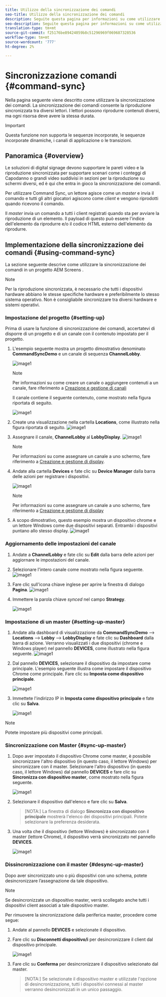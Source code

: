 ```yaml
---
title: Utilizzo della sincronizzazione dei comandi
seo-title: Utilizzo della sincronizzazione dei comandi
description: Seguite questa pagina per informazioni su come utilizzare la sincronizzazione dei comandi.
seo-description: Seguite questa pagina per informazioni su come utilizzare la sincronizzazione dei comandi.
translation-type: tm+mt
source-git-commit: f25176be89424059b8c51296969f069687328536
workflow-type: tm+mt
source-wordcount: '777'
ht-degree: 2%

---
```



# Sincronizzazione comandi {#command-sync}

Nella pagina seguente viene descritto come utilizzare la sincronizzazione dei comandi. La sincronizzazione dei comandi consente la riproduzione sincronizzata tra diversi lettori. I lettori possono riprodurre contenuti diversi, ma ogni risorsa deve avere la stessa durata.

>[!IMPORTANT]
>
>Questa funzione non supporta le sequenze incorporate, le sequenze incorporate dinamiche, i canali di applicazione o le transizioni.

## Panoramica {#overview}

Le soluzioni di digital signage devono supportare le pareti video e la riproduzione sincronizzata per supportare scenari come i conteggi di Capodanno o grandi video suddivisi in sezioni per la riproduzione su schermi diversi, ed è qui che entra in gioco la sincronizzazione dei comandi.

Per utilizzare Command Sync, un lettore agisce come un *master* e invia il comando e tutti gli altri giocatori agiscono come *client* e vengono riprodotti quando ricevono il comando.

Il *master* invia un comando a tutti i client registrati quando sta per avviare la riproduzione di un elemento. Il payload di questo può essere l&#39;indice dell&#39;elemento da riprodurre e/o il codice HTML esterno dell&#39;elemento da riprodurre.

## Implementazione della sincronizzazione dei comandi {#using-command-sync}

La sezione seguente descrive come utilizzare la sincronizzazione dei comandi in un progetto AEM Screens .

>[!NOTE]
>
>Per la riproduzione sincronizzata, è necessario che tutti i dispositivi hardware abbiano le stesse specifiche hardware e preferibilmente lo stesso sistema operativo. Non è consigliabile sincronizzare tra diversi hardware e sistemi operativi.

### Impostazione del progetto {#setting-up}

Prima di usare la funzione di sincronizzazione dei comandi, accertatevi di disporre di un progetto e di un canale con il contenuto impostato per il progetto.

1. L&#39;esempio seguente mostra un progetto dimostrativo denominato **CommandSyncDemo** e un canale di sequenza **ChannelLobby**.

   ![image1](assets/command-sync/command-sync1-1.png)

   >[!NOTE]
   >
   >Per informazioni su come creare un canale o aggiungere contenuti a un canale, fare riferimento a [Creazione e gestione di canali](/help/user-guide/managing-channels.md)

   Il canale contiene il seguente contenuto, come mostrato nella figura riportata di seguito.

   ![image1](assets/command-sync/command-sync2-1.png)

1. Create una visualizzazione nella cartella **Locations**, come illustrato nella figura riportata di seguito.
   ![image1](assets/command-sync/command-sync3-1.png)

1. Assegnare il canale, **ChannelLobby** al **LobbyDisplay**.
   ![image1](assets/command-sync/command-sync4-1.png)

   >[!NOTE]
   >
   >Per informazioni su come assegnare un canale a uno schermo, fare riferimento a [Creazione e gestione di display](/help/user-guide/managing-displays.md).

1. Andate alla cartella **Devices** e fate clic su **Device Manager** dalla barra delle azioni per registrare i dispositivi.

   ![image1](assets/command-sync5.png)

   >[!NOTE]
   >
   >Per informazioni su come assegnare un canale a uno schermo, fare riferimento a [Creazione e gestione di display](/help/user-guide/managing-displays.md)

1. A scopo dimostrativo, questo esempio mostra un dispositivo chrome e un lettore Windows come due dispositivi separati. Entrambi i dispositivi puntano allo stesso display.
   ![image1](assets/command-sync6.png)

### Aggiornamento delle impostazioni del canale

1. Andate a **ChannelLobby** e fate clic su **Edit** dalla barra delle azioni per aggiornare le impostazioni del canale.

1. Selezionare l&#39;intero canale come mostrato nella figura seguente.
   ![image1](assets/command-sync/command-sync7-1.png)

1. Fare clic sull&#39;icona chiave inglese per aprire la finestra di dialogo **Pagina**.
   ![image1](assets/command-sync/command-sync8-1.png)

1. Immettere la parola chiave *synced* nel campo **Strategy**.

   ![image1](assets/command-sync/command-sync9-1.png)


### Impostazione di un master {#setting-up-master}

1. Andate alla dashboard di visualizzazione da **CommandSyncDemo** —> **Locations** —> **Lobby** —> **LobbyDisplay** e fate clic su **Dashboard** dalla barra di azione.
Verranno visualizzati i due dispositivi (chrome e Windows player) nel pannello **DEVICES**, come illustrato nella figura seguente.
   ![image1](assets/command-sync/command-sync10-1.png)

1. Dal pannello **DEVICES**, selezionare il dispositivo da impostare come principale. L&#39;esempio seguente illustra come impostare il dispositivo Chrome come principale. Fare clic su **Imposta come dispositivo principale**.

   ![image1](assets/command-sync/command-sync11-1.png)

1. Immettete l&#39;indirizzo IP in **Imposta come dispositivo principale** e fate clic su **Salva**.

   ![image1](assets/command-sync/command-sync12-1.png)

>[!NOTE]
>
>Potete impostare più dispositivi come principali.

### Sincronizzazione con Master {#sync-up-master}

1. Dopo aver impostato il dispositivo Chrome come master, è possibile sincronizzare l&#39;altro dispositivo (in questo caso, il lettore Windows) per sincronizzare con il master.
Selezionare l&#39;altro dispositivo (in questo caso, il lettore Windows) dal pannello **DEVICES** e fare clic su **Sincronizza con dispositivo master**, come mostrato nella figura seguente.

   ![image1](assets/command-sync/command-sync13-1.png)

1. Selezionare il dispositivo dall&#39;elenco e fare clic su **Salva**.

   >[NOTA:]
   > La finestra di dialogo **Sincronizza con dispositivo principale** mostrerà l&#39;elenco dei dispositivi principali. Potete selezionare la preferenza desiderata.

1. Una volta che il dispositivo (lettore Windows) è sincronizzato con il master (lettore Chrome), il dispositivo verrà sincronizzato nel pannello **DEVICES**.

   ![image1](assets/command-sync/command-sync14-1.png)

### Dissincronizzazione con il master {#desync-up-master}

Dopo aver sincronizzato uno o più dispositivi con uno schema, potete desincronizzare l’assegnazione da tale dispositivo.

>[!NOTE]
>
>Se desincronizzate un dispositivo master, verrà scollegato anche tutti i dispositivi client associati a tale dispositivo master.

Per rimuovere la sincronizzazione dalla periferica master, procedere come segue:

1. Andate al pannello **DEVICES** e selezionate il dispositivo.

1. Fare clic su **Disconnetti dispositivo/i** per desincronizzare il client dal dispositivo principale.

   ![image1](assets/command-sync/command-sync15-1.png)

1. Fare clic su **Conferma** per desincronizzare il dispositivo selezionato dal master.

   >[NOTA:]
   > Se selezionate il dispositivo master e utilizzate l&#39;opzione di desincronizzazione, tutti i dispositivi connessi al master verranno desincronizzati in un unico passaggio.
